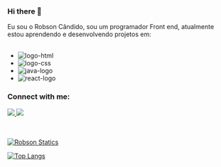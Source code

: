 ### Hi there 👋

Eu sou o Robson Cândido, sou um programador Front end, atualmente estou aprendendo e desenvolvendo projetos em: 
<br>
<br>
  - <img src="https://img.shields.io/badge/HTML5-E34F26?style=for-the-badge&logo=html5&logoColor=white" alt="logo-html" />
  - <img src="https://img.shields.io/badge/CSS3-1572B6?style=for-the-badge&logo=css3&logoColor=white" alt="logo-css" />
  - <img src="https://img.shields.io/badge/JavaScript-323330?style=for-the-badge&logo=javascript&logoColor=F7DF1E" alt="java-logo" />
  - <img src="https://img.shields.io/badge/React-20232A?style=for-the-badge&logo=react&logoColor=61DAFB" alt="react-logo" />

### Connect with me:
<a href="https://www.facebook.com/robson.silva.9484/">
<img src="https://img.shields.io/badge/Facebook-1877F2?style=for-the-badge&logo=facebook&logoColor=white" />
</a>
<a href="https://www.instagram.com/roobx21/">
<img src="https://img.shields.io/badge/Instagram-E4405F?style=for-the-badge&logo=instagram&logoColor=white" />
</a>
<br>
<br>
<br>

[![Robson Statics](https://github-readme-stats.vercel.app/api?username=Robx33)](https://github.com/anuraghazra/github-readme-stats)


[![Top Langs](https://github-readme-stats.vercel.app/api/top-langs/?username=Robx33)](https://github.com/anuraghazra/github-readme-stats)

<!--
**Robx33/Robx33** is a ✨ _special_ ✨ repository because its `README.md` (this file) appears on your GitHub profile.

Here are some ideas to get you started:

- 🔭 I’m currently working on ...
- 🌱 I’m currently learning ...
- 👯 I’m looking to collaborate on ...
- 🤔 I’m looking for help with ...
- 💬 Ask me about ...
- 📫 How to reach me: ...
- 😄 Pronouns: ...
- ⚡ Fun fact: ...
-->
